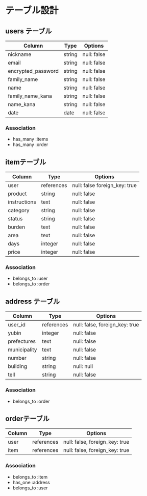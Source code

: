 # テーブル設計

## users テーブル

| Column             | Type      | Options     |
| ------------------ | ----------| ----------- |
| nickname           | string    | null: false |
| email              | string    | null: false |
| encrypted_password | string    | null: false |
| family_name        | string    | null: false |
| name               | string    | null: false |
| family_name_kana   | string    | null: false |
| name_kana          | string    | null: false |
| date               | date      | null: false |

### Association

- has_many :items
- has_many :order

## itemテーブル

| Column        | Type          | Options                        |
| ------------- | ------------- | ------------------------------ |
| user          | references    | null: false foreign_key: true  |
| product       | string        | null: false                    |
| instructions  | text          | null: false                    |
| category      | string        | null: false                    |
| status        | string        | null: false                    |
| burden        | text          | null: false                    |
| area          | text          | null: false                    |
| days          | integer       | null: false                    |
| price         | integer       | null: false                    |

### Association

- belongs_to :user
- belongs_to :order

## address テーブル

| Column       | Type       | Options                        |
| ------------ | ---------- | ------------------------------ |
| user_id      | references | null: false, foreign_key: true |
| yubin        | integer    | null: false                    |
| prefectures  | text       | null: false                    |
| municipality | text       | null: false                    |
| number       | string     | null: false                    |
| building     | string     | null: null                     |
| tell         | string     | null: false                    |

### Association

- belongs_to :order

## orderテーブル

| Column       | Type       | Options                        |
| ------------ | ---------- | ------------------------------ |
| user         | references | null: false, foreign_key: true |
| item         | references | null: false, foreign_key: true |

### Association

- belongs_to :item
- has_one :address
- belongs_to :user
